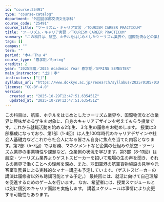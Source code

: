 ```yaml
---
id: "course:25491"
type: "course-catalog"
department: "外国語学部交流文化学科"
course_code: "25491"
course_title: "ツーリズム・キャリア実習 ／TOURISM CAREER PRACTICUM"
title: "ツーリズム・キャリア実習 ／TOURISM CAREER PRACTICUM"
summary: "この科目は、航空、ホテルをはじめとしたツーリズム業界や、国際物流などの業界に興味がある学生を対象に、自身のキャリアデザインを考えてもらう授業です。これから就職活動を始める2年生、３年生の履修をお勧めします。 授業は3部構成になっており、第1…"
tags: []
campus: ""
term: ""
period: "木4／Thu 4"
course_type: "春学期／Spring"
credits: 2
year: "2025年度／2025 Academic Year 春学期／SPRING SEMESTER"
main_instructor: "土川 孝"
instructors: ["[]"]
syllabus_url: "https://www.dokkyo.ac.jp/research/syllabus/2025/0105/0105_25491_ja_JP.html"
license: "CC-BY-4.0"
version:
  created_at: "2025-10-29T12:47:51.635451Z"
  updated_at: "2025-10-29T12:47:51.635451Z"
---
```

この科目は、航空、ホテルをはじめとしたツーリズム業界や、国際物流などの業界に興味がある学生を対象に、自身のキャリアデザインを考えてもらう授業です。これから就職活動を始める2年生、３年生の履修をお勧めします。 授業は3部構成になっており、第1部（1-4回）は人生100年時代のキャリアデザインや社会人基礎力などこれから社会人になる皆さん自身に焦点を当てた内容となります。第2部（5-7回）では財務、マネジメントなど企業の仕組みや航空・ツーリズム業界の事業特性や課題など、企業側の状況を学びます。第3部（8-13回）は航空・ツーリズム業界よりゲストスピーカーを招いて現場の生の声を聞き、それらの業界で働くことへの理解を深め、また、羽田空港の航空貨物施設の見学や元客室乗務員による実践的なマナー講座も予定しています。（ゲストスピーカーの講演は履修者以外も聴講可能とする予定。） 最終回には、就活に向けて自己理解を促進するためのゲームを行います。 なお、希望者には、授業スケジュールとは別に個別のキャリア面談を実施します。 講義スケジュールは事情により変更する可能性もあります。
